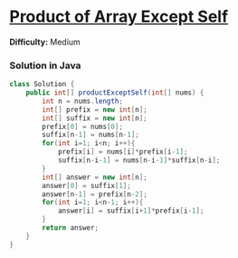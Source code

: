 # [Product of Array Except Self](https://leetcode.com/problems/product-of-array-except-self/)
**Difficulty:** Medium

### Solution in Java
```java
class Solution {
    public int[] productExceptSelf(int[] nums) {
        int n = nums.length;
        int[] prefix = new int[n];
        int[] suffix = new int[n];
        prefix[0] = nums[0];
        suffix[n-1] = nums[n-1];
        for(int i=1; i<n; i++){
            prefix[i] = nums[i]*prefix[i-1];
            suffix[n-i-1] = nums[n-i-1]*suffix[n-i];
        }
        int[] answer = new int[n];
        answer[0] = suffix[1];
        answer[n-1] = prefix[n-2];
        for(int i=1; i<n-1; i++){
            answer[i] = suffix[i+1]*prefix[i-1];
        }
        return answer;
    }
}
```
